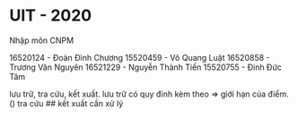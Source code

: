 # UIT - 2020
Nhập môn CNPM

16520124 - Đoàn Đình Chương
15520459 - Võ Quang Luật
16520858 - Trương Văn Nguyên
16521229 - Nguyễn Thành Tiến
15520755 - Đinh Đức Tâm

lưu trữ, tra cứu, kết xuất.
lưu trữ  có quy đinh kèm theo => 
giới hạn của điểm. ()
tra cứu ## kết xuất cần xử lý
